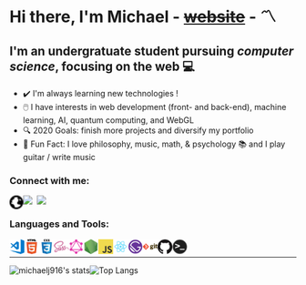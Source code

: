 # Hi there, I'm Michael - [~~website~~](https://michaelj916.github.io/my-react-portfolio) - :part_alternation_mark:

## I'm an undergratuate student pursuing *computer science*, focusing on the **web** :computer: 
- ✔️ I'm always learning new technologies !
- 🖱️ I have interests in web development (front- and back-end), machine learning, AI, quantum computing, and WebGL
- 🔍 2020 Goals: finish more projects and diversify my portfolio
- 🎸 Fun Fact: I love philosophy, music, math, & psychology 📚 and I play guitar / write music

### Connect with me: 
[<img align="left" width="24px" src="https://github.com/iconic/open-iconic/blob/master/svg/globe.svg" />][website]
[<img align="left" width="24px" src="https://simpleicons.org/icons/twitter.svg" />][twitter]
[<img align="left" width="24px" src="https://simpleicons.org/icons/instagram.svg" />][instagram]

<br />

### Languages and Tools:
<img align="left" alt="Visual Studio Code" width="26px" src="https://raw.githubusercontent.com/github/explore/80688e429a7d4ef2fca1e82350fe8e3517d3494d/topics/visual-studio-code/visual-studio-code.png" />
<img align="left" alt="HTML5" width="26px" src="https://raw.githubusercontent.com/github/explore/80688e429a7d4ef2fca1e82350fe8e3517d3494d/topics/html/html.png" />
<img align="left" alt="CSS3" width="26px" src="https://raw.githubusercontent.com/github/explore/80688e429a7d4ef2fca1e82350fe8e3517d3494d/topics/css/css.png" />
<img align="left" alt="Sass" width="26px" src="https://raw.githubusercontent.com/github/explore/80688e429a7d4ef2fca1e82350fe8e3517d3494d/topics/sass/sass.png" />
<img align="left" alt="GraphQL" width="26px" src="https://raw.githubusercontent.com/github/explore/80688e429a7d4ef2fca1e82350fe8e3517d3494d/topics/graphql/graphql.png" />
<img align="left" alt="Node.js" width="26px" src="https://raw.githubusercontent.com/github/explore/80688e429a7d4ef2fca1e82350fe8e3517d3494d/topics/nodejs/nodejs.png" />
<img align="left" alt="JavaScript" width="26px" src="https://raw.githubusercontent.com/github/explore/80688e429a7d4ef2fca1e82350fe8e3517d3494d/topics/javascript/javascript.png" />
<img align="left" alt="React" width="26px" src="https://raw.githubusercontent.com/github/explore/80688e429a7d4ef2fca1e82350fe8e3517d3494d/topics/react/react.png" />
<img align="left" alt="Gatsby" width="26px" src="https://raw.githubusercontent.com/github/explore/e94815998e4e0713912fed477a1f346ec04c3da2/topics/gatsby/gatsby.png" />
<img align="left" alt="Git" width="26px" src="https://raw.githubusercontent.com/github/explore/80688e429a7d4ef2fca1e82350fe8e3517d3494d/topics/git/git.png" />
<img align="left" alt="GitHub" width="26px" src="https://raw.githubusercontent.com/github/explore/78df643247d429f6cc873026c0622819ad797942/topics/github/github.png" />
<img align="left" alt="HTML5" width="26px" src="https://raw.githubusercontent.com/github/explore/80688e429a7d4ef2fca1e82350fe8e3517d3494d/topics/terminal/terminal.png" />

<br />

------

<img align="left" alt="michaelj916's stats" src="https://github-readme-stats.vercel.app/api?username=michaelj916&show_icons=true&hide_border=true&theme=tokyonight" />

![Top Langs](https://github-readme-stats.vercel.app/api/top-langs/?username=michaelj916&layout=compact&theme=tokyonight)


[website]: https://michaelj916.github.io/my-react-portfolio
[twitter]: https://twitter.com/notjakeewald
[instagram]: https://instagram.com/dontcallmenowiminbed


